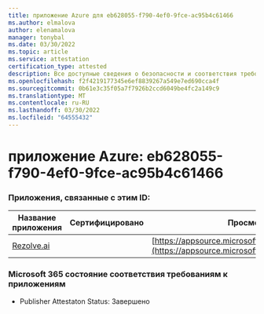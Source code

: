 ```yaml
---
title: приложение Azure для eb628055-f790-4ef0-9fce-ac95b4c61466
ms.author: elmalova
author: elenamalova
manager: tonybal
ms.date: 03/30/2022
ms.topic: article
ms.service: attestation
certification_type: attested
description: Все доступные сведения о безопасности и соответствия требованиям для eb628055-f790-4ef0-9fce-ac95b4c61466.
ms.openlocfilehash: f2f4219177345e6ef8839267a549e7ed690cca4f
ms.sourcegitcommit: 0b61e3c35f05a7f7926b2ccd6049be4fc2a149c9
ms.translationtype: MT
ms.contentlocale: ru-RU
ms.lasthandoff: 03/30/2022
ms.locfileid: "64555432"
---
```

# <a name="azure-app-id-eb628055-f790-4ef0-9fce-ac95b4c61466"></a>приложение Azure: eb628055-f790-4ef0-9fce-ac95b4c61466


### <a name="apps-associated-with-this-id"></a>Приложения, связанные с этим ID:
| **Название приложения** | **Сертифицировано** | **Просмотр в AppSource** |
|--------------|---------------|-----------------------|
| [Rezolve.ai](../forward/WA200002724.md) |  | [https://appsource.microsoft.com/product/office/WA200002724](https://appsource.microsoft.com/product/office/WA200002724) |

### <a name="microsoft-365-app-compliance-status"></a>Microsoft 365 состояние соответствия требованиям к приложениям
- Publisher Attestaton Status: Завершено

